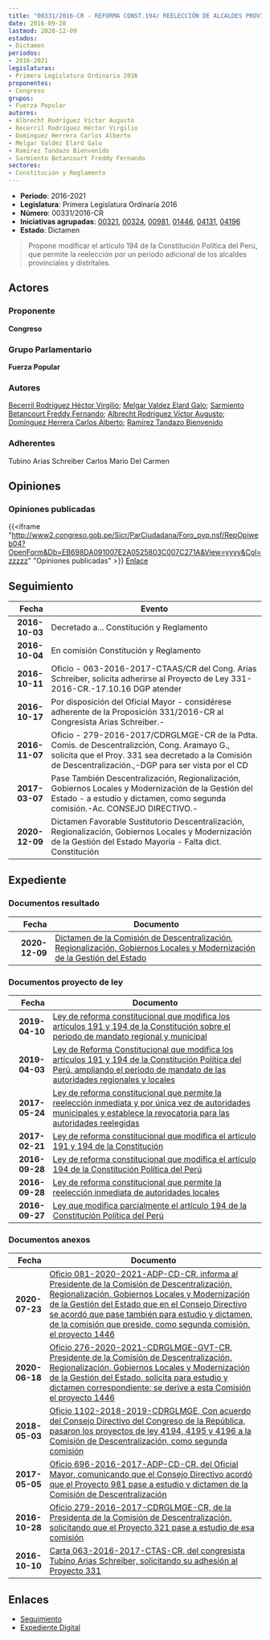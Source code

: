 ```yaml
---
title: "00331/2016-CR - REFORMA CONST.194/ REELECCIÓN DE ALCALDES PROVINCIALES Y DISTRITALES"
date: 2016-09-28
lastmod: 2020-12-09
estados:
- Dictamen
periodos:
- 2016-2021
legislaturas:
- Primera Legislatura Ordinaria 2016
proponentes:
- Congreso
grupos:
- Fuerza Popular
autores:
- Albrecht Rodríguez Víctor Augusto
- Becerril Rodríguez Héctor Virgilio
- Domínguez Herrera Carlos Alberto
- Melgar Valdez Elard Galo
- Ramírez Tandazo Bienvenido
- Sarmiento Betancourt Freddy Fernando
sectores:
- Constitución y Reglamento
---
```

- **Periodo**: 2016-2021
- **Legislatura**: Primera Legislatura Ordinaria 2016
- **Número**: 00331/2016-CR
- **Iniciativas agrupadas**: [00321](../../00300/00321), [00324](../../00300/00324), [00981](../../00900/00981), [01446](../../01400/01446), [04131](../../04100/04131), [04196](../../04100/04196)
- **Estado**: Dictamen

> Propone modificar el artículo 194 de la Constitución Política del Perú, que permite la reelección por un periodo adicional de los alcaldes provinciales y distritales.


## Actores

### Proponente

**Congreso**

### Grupo Parlamentario

**Fuerza Popular**

### Autores

[Becerril Rodríguez Héctor Virgilio](mailto:mailto:hbecerril@congreso.gob.pe); [Melgar Valdez Elard Galo](mailto:mailto:emelgar@congreso.gob.pe); [Sarmiento Betancourt Freddy Fernando](mailto:mailto:fsarmiento@congreso.gob.pe); [Albrecht Rodríguez Víctor Augusto](mailto:mailto:valbrecht@congreso.gob.pe); [Domínguez Herrera Carlos Alberto](mailto:mailto:cdominguez@congreso.gob.pe); [Ramírez Tandazo Bienvenido](mailto:mailto:bramirez@congreso.gob.pe)

### Adherentes

Tubino Arias Schreiber Carlos Mario Del Carmen

## Opiniones

### Opiniones publicadas

{{<iframe "http://www2.congreso.gob.pe/Sicr/ParCiudadana/Foro_pvp.nsf/RepOpiweb04?OpenForm&Db=EB698DA091007E2A0525803C007C271A&View=yyyy&Col=zzzzz" "Opiniones publicadas" >}}
[Enlace](http://www2.congreso.gob.pe/Sicr/ParCiudadana/Foro_pvp.nsf/RepOpiweb04?OpenForm&Db=EB698DA091007E2A0525803C007C271A&View=yyyy&Col=zzzzz)


## Seguimiento

| Fecha | Evento |
|------:|--------|
| **2016-10-03** | Decretado a... Constitución y Reglamento |
| **2016-10-04** | En comisión Constitución y Reglamento |
| **2016-10-11** | Oficio - 063-2016-2017-CTAAS/CR del Cong. Arias Schreiber, solicita adherirse al Proyecto de Ley 331-2016-CR.-17.10.16 DGP atender |
| **2016-10-17** | Por disposición del Oficial Mayor - considérese adherente de la Proposición 331/2016-CR al Congresista Arias Schreiber.- |
| **2016-11-07** | Oficio - 279-2016-2017/CDRGLMGE-CR de la Pdta. Comis. de Descentralizción, Cong. Aramayo G., solicita que el Proy. 331 sea decretado a la Comisión de Descentralización.,-DGP para ser vista por el CD |
| **2017-03-07** | Pase También Descentralización, Regionalización, Gobiernos Locales y Modernización de la Gestión del Estado - a estudio y dictamen, como segunda comisión.-Ac. CONSEJO DIRECTIVO.- |
| **2020-12-09** | Dictamen Favorable Sustitutorio Descentralización, Regionalización, Gobiernos Locales y Modernización de la Gestión del Estado Mayoria - Falta dict. Constitución |

## Expediente

### Documentos resultado

| Fecha | Documento |
|------:|-----------|
| **2020-12-09** | [Dictamen de la Comisión de Descentralización, Regionalización, Gobiernos Locales y Modernización de la Gestión del Estado](http://www.leyes.congreso.gob.pe/Documentos/2016_2021/Dictamenes/Proyectos_de_Ley/00321DC08MAY20201209.pdf) |

### Documentos proyecto de ley

| Fecha | Documento |
|------:|-----------|
| **2019-04-10** | [Ley de reforma constitucional que modifica los artículos 191 y 194 de la Constitución sobre el periodo de mandato regional y municipal](http://www.leyes.congreso.gob.pe/Documentos/2016_2021/Proyectos_de_Ley_y_de_Resoluciones_Legislativas/PL0419620190410.pdf) |
| **2019-04-03** | [Ley de Reforma Constitucional que modifica los artículos 191 y 194 de la Constitución Política del Perú, ampliando el periodo de mandato de las autoridades regionales y locales](http://www.leyes.congreso.gob.pe/Documentos/2016_2021/Proyectos_de_Ley_y_de_Resoluciones_Legislativas/PL0413120190403..pdf) |
| **2017-05-24** | [Ley de reforma constitucional que permite la reelección inmediata y por única vez de autoridades municipales y establece la revocatoria para las autoridades reelegidas](http://www.leyes.congreso.gob.pe/Documentos/2016_2021/Proyectos_de_Ley_y_de_Resoluciones_Legislativas/PL0144620170524..PDF) |
| **2017-02-21** | [Ley de reforma constitucional que modifica el artículo 191 y 194 de la Constitución](http://www.leyes.congreso.gob.pe/Documentos/2016_2021/Proyectos_de_Ley_y_de_Resoluciones_Legislativas/PL0098120170221..pdf) |
| **2016-09-28** | [Ley de reforma constitucional que modifica el artículo 194 de la Constitución Política del Perú](http://www.leyes.congreso.gob.pe/Documentos/2016_2021/Proyectos_de_Ley_y_de_Resoluciones_Legislativas/PL0033120160928..pdf) |
| **2016-09-28** | [Ley de reforma constitucional que permite la reelección inmediata de autoridades locales](http://www.leyes.congreso.gob.pe/Documentos/2016_2021/Proyectos_de_Ley_y_de_Resoluciones_Legislativas/PL0032420160928..pdf) |
| **2016-09-27** | [Ley que modifica parcialmente el artículo 194 de la Constitución Política del Perú](http://www.leyes.congreso.gob.pe/Documentos/2016_2021/Proyectos_de_Ley_y_de_Resoluciones_Legislativas/PL0032120160927..pdf) |

### Documentos anexos

| Fecha | Documento |
|------:|-----------|
| **2020-07-23** | [Oficio 081-2020-2021-ADP-CD-CR, informa al Presidente de la Comisión de Descentralización, Regionalización, Gobiernos Locales y Modernización de la Gestión del Estado que en el Consejo Directivo se acordó que pase también para estudio y dictamen, de la comisión que preside, como segunda comisión, el proyecto 1446](http://www.leyes.congreso.gob.pe/Documentos/2016_2021/Oficios/Oficialia_Mayor/OFICIO-081-2020-2021-ADP-CD-CR.pdf) |
| **2020-06-18** | [Oficio 276-2020-2021-CDRGLMGE-GVT-CR, Presidente de la Comisión de Descentralización, Regionalización, Gobiernos Locales y Modernización de la Gestión del Estado, solicita para estudio y dictamen correspondiente; se derive a esta Comisión el proyecto 1446](http://www.leyes.congreso.gob.pe/Documentos/2016_2021/Consejo_Directivo/Documentos_de_Congresistas/OFICIO-276-2020-2021-CDRGLMGE-GVT-CR.pdf) |
| **2018-05-03** | [Oficio 1102-2018-2019-CDRGLMGE, Con acuerdo del Consejo Directivo del Congreso de la República, pasaron los proyectos de ley 4194, 4195 y 4196 a la Comisión de Descentralización, como segunda comisión](http://www.leyes.congreso.gob.pe/Documentos/2016_2021/Consejo_Directivo/Pedidos_Pase_a_Comision/OFICIO-1102-2018-2019-CDRGLMGE.pdf) |
| **2017-05-05** | [Oficio 696-2016-2017-ADP-CD-CR, del Oficial Mayor, comunicando que el Consejo Directivo acordó que el Proyecto 981 pase a estudio y dictamen de la Comisión de Descentralización](http://www.leyes.congreso.gob.pe/Documentos/2016_2021/Oficios/Oficialia_Mayor/OFICIO-696-2016-2017-ADP-CD-CR.pdf) |
| **2016-10-28** | [Oficio 279-2016-2017-CDRGLMGE-CR, de la Presidenta de la Comisión de Descentralización, solicitando que el Proyecto 321 pase a estudio de esa comisión](http://www.leyes.congreso.gob.pe/Documentos/2016_2021/Oficios/Comisiones_Ordinarias/OFICIO-279-2016-2017-CDRGLMGE-CR.pdf) |
| **2016-10-10** | [Carta 063-2016-2017-CTAS-CR, del congresista Tubino Arias Schreiber, solicitando su adhesión al Proyecto 331](http://www.leyes.congreso.gob.pe/Documentos/2016_2021/Adhesiones/Proyectos_de_Ley/CARTA-063-2016-2017-CTAS-CR.pdf) |

## Enlaces

- [Seguimiento](http://www2.congreso.gob.pe/Sicr/TraDocEstProc/CLProLey2016.nsf/f7fff46988ca05b1052578e100829cc7/58276154367a0af80525803d0004965f?OpenDocument)
- [Expediente Digital](http://www2.congreso.gob.pe/Sicr/TraDocEstProc/Expvirt_2011.nsf/visbusqptramdoc1621/00331?opendocument)

